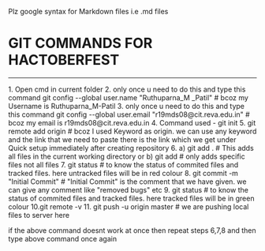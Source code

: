 Plz google syntax for Markdown files i.e .md files 

<h1> GIT COMMANDS FOR HACTOBERFEST</h1>
<hr>
1. Open cmd in current folder
2. only once u need to do this and type this command 
   git config --global user.name "Ruthuparna_M _Patil"         # bcoz my Username is Ruthuparna_M-Patil
3. only once u need to do this and type this command 
   git config --global user.email "r19mds08@cit.reva.edu.in"       # bcoz my email is r19mds08@cit.reva.edu.in
4. Command used - git init
5. git remote add origin <link>    # bcoz I used Keyword as origin. we can use any keyword and the link that we need to paste there is the link which we get under Quick setup immediately after creating repository
6. a) git add .               # This adds all files in the current working directory
        or
   b) git add <filename>      # only adds specific files not all files 
7. git status                # to know the status of commited files and tracked files. here untracked files will be in red colour 
8. git commit -m "Initial Commit"      # "Initial Commit" is the comment that we have given. we can give any comment like "removed bugs" etc   
9. git status                # to know the status of commited files and tracked files. here tracked files will be in green colour
10.git remote -v
11. git push -u origin master   # we are pushing local files to server here 

if the above command doesnt work at once then repeat steps 6,7,8 and then type above command once again